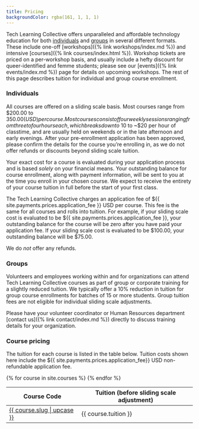 ```yaml
---
title: Pricing
backgroundColor: rgba(161, 1, 1, 1)
---
```


Tech Learning Collective offers unparalleled and affordable technology education for both [individuals](#individuals) and [groups](#groups) in several different formats. These include one-off [workshops]({% link workshops/index.md %}) and intensive [courses]({% link courses/index.html %}). Workshop tickets are priced on a per-workshop basis, and usually include a hefty discount for queer-identified and femme students; please see our [events]({% link events/index.md %}) page for details on upcoming workshops. The rest of this page describes tuition for individual and group course enrollment.

### Individuals

All courses are offered on a sliding scale basis. Most courses range from $200.00 to $350.00 (USD) per course. Most courses consist of four weekly sessions ranging from three to four hours each, which breaks down to ~$10 to ~$20 per hour of classtime, and are usually held on weekends or in the late afternoon and early evenings. After your pre-enrollment application has been approved, please confirm the details for the course you&rsquo;re enrolling in, as we do not offer refunds or discounts beyond sliding scale tuition.

Your exact cost for a course is evaluated during your application process and is based *solely* on your financial means. Your outstanding balance for course enrollment, along with payment information, will be sent to you at the time you enroll in your chosen course. We expect to receive the entirety of your course tuition in full before the start of your first class.

The Tech Learning Collective charges an application fee of ${{ site.payments.prices.application_fee }} USD per course. This fee is the same for all courses and rolls into tuition. For example, if your sliding scale cost is evaluated to be ${{ site.payments.prices.application_fee }}, your outstanding balance for the course will be zero after you have paid your application fee. If your sliding scale cost is evaluated to be $100.00, your outstanding balance will be $75.00.

We do *not* offer any refunds.

### Groups

Volunteers and employees working within and for organizations can attend Tech Learning Collective courses as part of group or corporate training for a slightly reduced tuition. We typically offer a 10% reduction in tuition for group course enrollments for batches of 15 or more students. Group tuition fees are not eligible for individual sliding scale adjustments.

Please have your volunteer coordinator or Human Resources department [contact us]({% link contact/index.md %}) directly to discuss training details for your organization.

### Course pricing

The tuition for each course is listed in the table below. Tuition costs shown here include the ${{ site.payments.prices.application_fee}} USD non-refundable application fee.

<table class="dotleader price">
    <thead>
        <tr>
            <th>Course Code</th>
            <th>Tuition (before sliding scale adjustment)</th>
        </tr>
    </thead>
    <tbody>
    {% for course in site.courses %}
        <tr>
            <td>
                <span><a href="{{ course.url }}" title="View {{ course.slug | upcase }} details.">{{ course.slug | upcase }}</a></span>
            </td>
            <td><span>{{ course.tuition }}</span></td>
        </tr>
    {% endfor %}
    </tbody>
</table>
